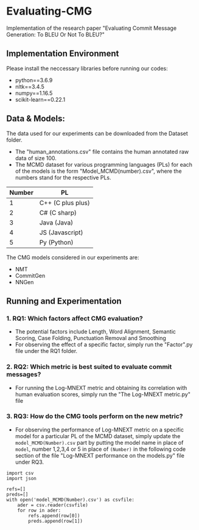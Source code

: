 # Evaluating-CMG
Implementation of the research paper "Evaluating Commit Message Generation: To BLEU Or Not To BLEU?"

## Implementation Environment

Please install the neccessary libraries before running our codes:

- python==3.6.9
- nltk==3.4.5
- numpy==1.16.5
- scikit-learn==0.22.1

## Data & Models:

The data used for our experiments can be downloaded from the Dataset folder.
- The "human_annotations.csv" file contains the human annotated raw data of size 100.
- The MCMD dataset for various programming languages (PLs) for each of the models is the form "Model_MCMD(number).csv", where the numbers stand for the respective PLs.

| Number | PL |
| ------------- | ----------------- |
| 1 | C++ (C plus plus)|
| 2 | C# (C sharp)|
| 3 | Java (Java)|
| 4 | JS (Javascript)|
| 5 | Py (Python)|

The CMG models considered in our experiments are:
- NMT
- CommitGen
- NNGen

## Running and Experimentation

### 1. RQ1: Which factors affect CMG evaluation?

- The potential factors include Length, Word Alignment, Semantic Scoring, Case Folding, Punctuation Removal and Smoothing
- For observing the effect of a specific factor, simply run the "Factor".py file under the RQ1 folder.

### 2. RQ2: Which metric is best suited to evaluate commit messages?

- For running the Log-MNEXT metric and obtaining its correlation with human evaluation scores, simply run the "The Log-MNEXT metric.py" file

### 3. RQ3: How do the CMG tools perform on the new metric?

- For observing the performance of Log-MNEXT metric on a specific model for a particular PL of the MCMD dataset, simply update the ```model_MCMD(Number).csv``` part by putting the model name in place of ```model```, number 1,2,3,4 or 5 in place of ```(Number)``` in the following code section of the file "Log-MNEXT performance on the models.py" file under RQ3.
```
import csv
import json

refs=[]
preds=[]
with open('model_MCMD(Number).csv') as csvfile:
    ader = csv.reader(csvfile)
    for row in ader:
        refs.append(row[0])
        preds.append(row[1])
```
